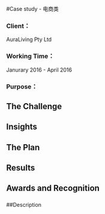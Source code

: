 #Case study - 电商类

### Client：
AuraLiving Pty Ltd
### Working Time：
Janurary 2016 - April 2016
### Purpose：

## The Challenge
###

## Insights
###

## The Plan
###

## Results
###

## Awards and Recognition
###

##Description